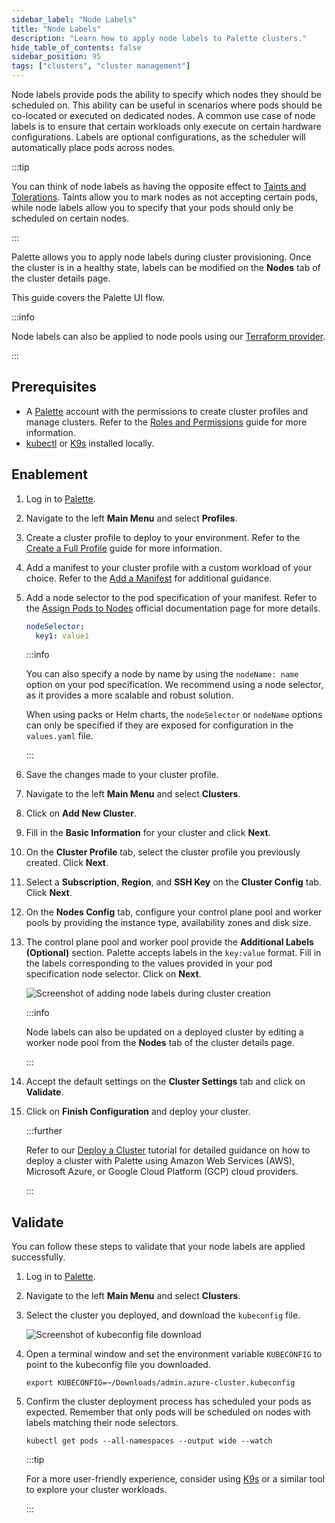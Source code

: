 ```yaml
---
sidebar_label: "Node Labels"
title: "Node Labels"
description: "Learn how to apply node labels to Palette clusters."
hide_table_of_contents: false
sidebar_position: 95
tags: ["clusters", "cluster management"]
---
```


Node labels provide pods the ability to specify which nodes they should be scheduled on. This ability can be useful in
scenarios where pods should be co-located or executed on dedicated nodes. A common use case of node labels is to ensure
that certain workloads only execute on certain hardware configurations. Labels are optional configurations, as the
scheduler will automatically place pods across nodes.

:::tip

You can think of node labels as having the opposite effect to [Taints and Tolerations](./taints.md). Taints allow you to
mark nodes as not accepting certain pods, while node labels allow you to specify that your pods should only be scheduled
on certain nodes.

:::

Palette allows you to apply node labels during cluster provisioning. Once the cluster is in a healthy state, labels can
be modified on the **Nodes** tab of the cluster details page.

This guide covers the Palette UI flow.

:::info

Node labels can also be applied to node pools using our
[Terraform provider](https://registry.terraform.io/providers/spectrocloud/spectrocloud/latest/docs).

:::

## Prerequisites

- A [Palette](https://console.spectrocloud.com) account with the permissions to create cluster profiles and manage
  clusters. Refer to the [Roles and Permissions](../../user-management/palette-rbac/project-scope-roles-permissions.md)
  guide for more information.
- [kubectl](https://kubernetes.io/docs/reference/kubectl/) or [K9s](https://k9scli.io/) installed locally.

## Enablement

1. Log in to [Palette](https://console.spectrocloud.com).

2. Navigate to the left **Main Menu** and select **Profiles**.

3. Create a cluster profile to deploy to your environment. Refer to the
   [Create a Full Profile](../../profiles/cluster-profiles/create-cluster-profiles/create-full-profile.md) guide for
   more information.

4. Add a manifest to your cluster profile with a custom workload of your choice. Refer to the
   [Add a Manifest](../../profiles/cluster-profiles/create-cluster-profiles/create-addon-profile/create-manifest-addon.md)
   for additional guidance.

5. Add a node selector to the pod specification of your manifest. Refer to the
   [Assign Pods to Nodes](https://kubernetes.io/docs/tasks/configure-pod-container/assign-pods-nodes/) official
   documentation page for more details.

   ```yaml
   nodeSelector:
     key1: value1
   ```

   :::info

   You can also specify a node by name by using the `nodeName: name` option on your pod specification. We recommend
   using a node selector, as it provides a more scalable and robust solution.

   When using packs or Helm charts, the `nodeSelector` or `nodeName` options can only be specified if they are exposed
   for configuration in the `values.yaml` file.

   :::

6. Save the changes made to your cluster profile.

7. Navigate to the left **Main Menu** and select **Clusters**.

8. Click on **Add New Cluster**.

9. Fill in the **Basic Information** for your cluster and click **Next**.

10. On the **Cluster Profile** tab, select the cluster profile you previously created. Click **Next**.

11. Select a **Subscription**, **Region**, and **SSH Key** on the **Cluster Config** tab. Click **Next**.

12. On the **Nodes Config** tab, configure your control plane pool and worker pools by providing the instance type,
    availability zones and disk size.

13. The control plane pool and worker pool provide the **Additional Labels (Optional)** section. Palette accepts labels
    in the `key:value` format. Fill in the labels corresponding to the values provided in your pod specification node
    selector. Click on **Next**.

    ![Screenshot of adding node labels during cluster creation](/clusters_cluster-management_node-labels_cluster-creation-labels.webp)

    :::info

    Node labels can also be updated on a deployed cluster by editing a worker node pool from the **Nodes** tab of the
    cluster details page.

    :::

14. Accept the default settings on the **Cluster Settings** tab and click on **Validate**.

15. Click on **Finish Configuration** and deploy your cluster.

    :::further

    Refer to our [Deploy a Cluster](../../tutorials/cluster-deployment/public-cloud/deploy-k8s-cluster.md) tutorial for
    detailed guidance on how to deploy a cluster with Palette using Amazon Web Services (AWS), Microsoft Azure, or
    Google Cloud Platform (GCP) cloud providers.

    :::

## Validate

You can follow these steps to validate that your node labels are applied successfully.

1. Log in to [Palette](https://console.spectrocloud.com).

2. Navigate to the left **Main Menu** and select **Clusters**.

3. Select the cluster you deployed, and download the `kubeconfig` file.

   ![Screenshot of kubeconfig file download](/clusters_cluster-management_node-labels_kubeconfig-download.webp)

4. Open a terminal window and set the environment variable `KUBECONFIG` to point to the kubeconfig file you downloaded.

   ```
   export KUBECONFIG=~/Downloads/admin.azure-cluster.kubeconfig
   ```

5. Confirm the cluster deployment process has scheduled your pods as expected. Remember that only pods will be scheduled
   on nodes with labels matching their node selectors.

   ```
   kubectl get pods --all-namespaces --output wide --watch
   ```

   :::tip

   For a more user-friendly experience, consider using [K9s](https://k9scli.io/) or a similar tool to explore your
   cluster workloads.

   :::
